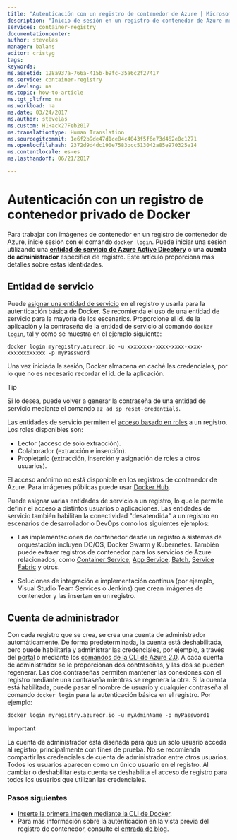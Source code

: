 ```yaml
---
title: "Autenticación con un registro de contenedor de Azure | Microsoft Docs"
description: "Inicio de sesión en un registro de contenedor de Azure mediante una entidad de servicio de Azure Active Directory o una cuenta de administrador"
services: container-registry
documentationcenter: 
author: stevelas
manager: balans
editor: cristyg
tags: 
keywords: 
ms.assetid: 128a937a-766a-415b-b9fc-35a6c2f27417
ms.service: container-registry
ms.devlang: na
ms.topic: how-to-article
ms.tgt_pltfrm: na
ms.workload: na
ms.date: 03/24/2017
ms.author: stevelas
ms.custom: H1Hack27Feb2017
ms.translationtype: Human Translation
ms.sourcegitcommit: 1e6f2b9de47d1ce84c4043f5f6e73d462e0c1271
ms.openlocfilehash: 2372d9d4dc190e7583bcc513042a85e970325e14
ms.contentlocale: es-es
ms.lasthandoff: 06/21/2017

---
```

# <a name="authenticate-with-a-private-docker-container-registry"></a>Autenticación con un registro de contenedor privado de Docker
Para trabajar con imágenes de contenedor en un registro de contenedor de Azure, inicie sesión con el comando `docker login`. Puede iniciar una sesión utilizando una **[entidad de servicio de Azure Active Directory](../active-directory/active-directory-application-objects.md)** o una **cuenta de administrador** específica de registro. Este artículo proporciona más detalles sobre estas identidades.



## <a name="service-principal"></a>Entidad de servicio

Puede [asignar una entidad de servicio](container-registry-get-started-azure-cli.md#assign-a-service-principal) en el registro y usarla para la autenticación básica de Docker. Se recomienda el uso de una entidad de servicio para la mayoría de los escenarios. Proporcione el id. de la aplicación y la contraseña de la entidad de servicio al comando `docker login`, tal y como se muestra en el ejemplo siguiente:

```
docker login myregistry.azurecr.io -u xxxxxxxx-xxxx-xxxx-xxxx-xxxxxxxxxxxx -p myPassword
```

Una vez iniciada la sesión, Docker almacena en caché las credenciales, por lo que no es necesario recordar el id. de la aplicación.

> [!TIP]
> Si lo desea, puede volver a generar la contraseña de una entidad de servicio mediante el comando `az ad sp reset-credentials`.
>


Las entidades de servicio permiten el [acceso basado en roles](../active-directory/role-based-access-control-configure.md) a un registro. Los roles disponibles son:
  * Lector (acceso de solo extracción).
  * Colaborador (extracción e inserción).
  * Propietario (extracción, inserción y asignación de roles a otros usuarios).

El acceso anónimo no está disponible en los registros de contenedor de Azure. Para imágenes públicas puede usar [Docker Hub](https://docs.docker.com/docker-hub/).

Puede asignar varias entidades de servicio a un registro, lo que le permite definir el acceso a distintos usuarios o aplicaciones. Las entidades de servicio también habilitan la conectividad "desatendida" a un registro en escenarios de desarrollador o DevOps como los siguientes ejemplos:

  * Las implementaciones de contenedor desde un registro a sistemas de orquestación incluyen DC/OS, Docker Swarm y Kubernetes. También puede extraer registros de contenedor para los servicios de Azure relacionados, como [Container Service](../container-service/index.yml), [App Service](../app-service/index.md), [Batch](../batch/index.md), [Service Fabric](../service-fabric/index.md) y otros.

  * Soluciones de integración e implementación continua (por ejemplo, Visual Studio Team Services o Jenkins) que crean imágenes de contenedor y las insertan en un registro.





## <a name="admin-account"></a>Cuenta de administrador
Con cada registro que se crea, se crea una cuenta de administrador automáticamente. De forma predeterminada, la cuenta está deshabilitada, pero puede habilitarla y administrar las credenciales, por ejemplo, a través del [portal](container-registry-get-started-portal.md#manage-registry-settings) o mediante los [comandos de la CLI de Azure 2.0](container-registry-get-started-azure-cli.md#manage-admin-credentials). A cada cuenta de administrador se le proporcionan dos contraseñas, y las dos se pueden regenerar. Las dos contraseñas permiten mantener las conexiones con el registro mediante una contraseña mientras se regenera la otra. Si la cuenta está habilitada, puede pasar el nombre de usuario y cualquier contraseña al comando `docker login` para la autenticación básica en el registro. Por ejemplo:

```
docker login myregistry.azurecr.io -u myAdminName -p myPassword1
```

> [!IMPORTANT]
> La cuenta de administrador está diseñada para que un solo usuario acceda al registro, principalmente con fines de prueba. No se recomienda compartir las credenciales de cuenta de administrador entre otros usuarios. Todos los usuarios aparecen como un único usuario en el registro. Al cambiar o deshabilitar esta cuenta se deshabilita el acceso de registro para todos los usuarios que utilizan las credenciales.
>


### <a name="next-steps"></a>Pasos siguientes
* [Inserte la primera imagen mediante la CLI de Docker](container-registry-get-started-docker-cli.md).
* Para más información sobre la autenticación en la vista previa del registro de contenedor, consulte el [entrada de blog](https://blogs.msdn.microsoft.com/stevelasker/2016/11/17/azure-container-registry-user-accounts/).

